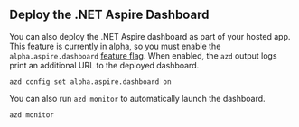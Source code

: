 ## Deploy the .NET Aspire Dashboard

You can also deploy the .NET Aspire dashboard as part of your hosted app. This feature is currently in alpha, so you must enable the `alpha.aspire.dashboard` [feature flag](/azure/developer/azure-developer-cli/feature-versioning). When enabled, the `azd` output logs print an additional URL to the deployed dashboard.

```azdeveloper
azd config set alpha.aspire.dashboard on
```

You can also run `azd monitor` to automatically launch the dashboard.

```azdeveloper
azd monitor
```

